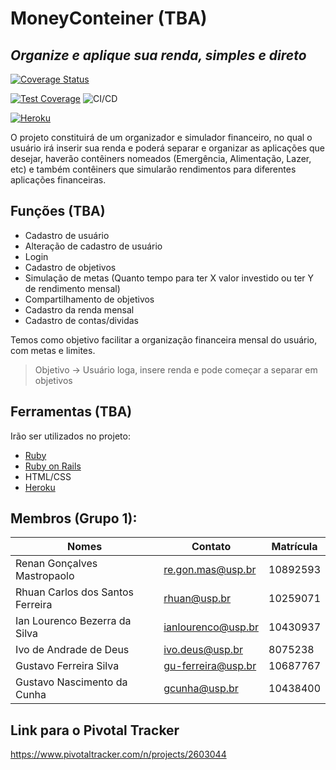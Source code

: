 # MoneyConteiner (TBA)
## _Organize e aplique sua renda, simples e direto_

[![Coverage Status](https://coveralls.io/repos/github/renan002/EP_EngSI2022.2/badge.svg?branch=master)](https://coveralls.io/github/renan002/EP_EngSI2022.2?branch=master)


[![Test Coverage](https://api.codeclimate.com/v1/badges/74d6b5496d287e43e856/maintainability)](https://codeclimate.com/github/renan002/EP_EngSI2022.2/maintainability) ![CI/CD](https://github.com/renan002/EP_EngSI2022.2/actions/workflows/master.yml/badge.svg)

[![Heroku](https://img.icons8.com/color/30/000000/heroku.png)](https://ep-engsi2022.herokuapp.com/)

O projeto constituirá de um organizador e simulador financeiro, no qual o usuário irá inserir sua renda e poderá separar e organizar as aplicações que desejar, haverão contêiners nomeados (Emergência, Alimentação, Lazer, etc) e também contêiners que simularão rendimentos para diferentes aplicações financeiras.

## Funções (TBA)

- Cadastro de usuário
- Alteração de cadastro de usuário
- Login
- Cadastro de objetivos
- Simulação de metas (Quanto tempo para ter X valor investido ou ter Y de rendimento mensal)
- Compartilhamento de objetivos
- Cadastro da renda mensal
- Cadastro de contas/dividas

Temos como objetivo facilitar a organização financeira mensal do usuário, com metas e limites.

> Objetivo -> Usuário loga, insere renda e pode começar a separar em objetivos

## Ferramentas (TBA)
Irão ser utilizados no projeto:

- [Ruby](https://www.ruby-lang.org/pt/)
- [Ruby on Rails](https://rubyonrails.org/)
- HTML/CSS
- [Heroku](https://www.heroku.com/)

## Membros (Grupo 1):

| Nomes | Contato | Matrícula |
| ------ | ------ | ------ |
| Renan Gonçalves Mastropaolo | re.gon.mas@usp.br | 10892593 |
| Rhuan Carlos dos Santos Ferreira | rhuan@usp.br | 10259071 |
| Ian Lourenco Bezerra da Silva | ianlourenco@usp.br | 10430937 |
| Ivo de Andrade de Deus | ivo.deus@usp.br | 8075238 |
| Gustavo Ferreira Silva | gu-ferreira@usp.br | 10687767 |
| Gustavo Nascimento da Cunha | gcunha@usp.br | 10438400 |

## Link para o Pivotal Tracker
https://www.pivotaltracker.com/n/projects/2603044
